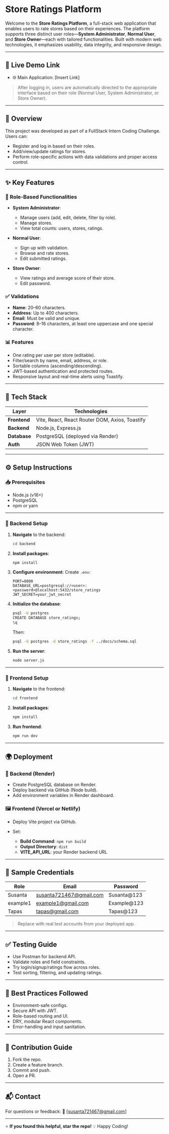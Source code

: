 # Store Ratings Platform

Welcome to the **Store Ratings Platform**, a full-stack web application that enables users to rate stores based on their experiences. The platform supports three distinct user roles—**System Administrator**, **Normal User**, and **Store Owner**—each with tailored functionalities. Built with modern web technologies, it emphasizes usability, data integrity, and responsive design.

---

## 🔗 Live Demo Link

* 🌐 Main Application: [Insert Link]

> After logging in, users are automatically directed to the appropriate interface based on their role (Normal User, System Administrator, or Store Owner).

---

## 🧠 Overview

This project was developed as part of a FullStack Intern Coding Challenge. Users can:

* Register and log in based on their roles.
* Add/view/update ratings for stores.
* Perform role-specific actions with data validations and proper access control.

---

## ✨ Key Features

### 🔐 Role-Based Functionalities

* **System Administrator**:

  * Manage users (add, edit, delete, filter by role).
  * Manage stores.
  * View total counts: users, stores, ratings.

* **Normal User**:

  * Sign up with validation.
  * Browse and rate stores.
  * Edit submitted ratings.

* **Store Owner**:

  * View ratings and average score of their store.
  * Edit password.

### ✅ Validations

* **Name**: 20–60 characters.
* **Address**: Up to 400 characters.
* **Email**: Must be valid and unique.
* **Password**: 8–16 characters, at least one uppercase and one special character.

### 📊 Features

* One rating per user per store (editable).
* Filter/search by name, email, address, or role.
* Sortable columns (ascending/descending).
* JWT-based authentication and protected routes.
* Responsive layout and real-time alerts using Toastify.

---

## 🧱 Tech Stack

| Layer        | Technologies                                   |
| ------------ | ---------------------------------------------- |
| **Frontend** | Vite, React, React Router DOM, Axios, Toastify |
| **Backend**  | Node.js, Express.js                            |
| **Database** | PostgreSQL (deployed via Render)               |
| **Auth**     | JSON Web Token (JWT)                           |

---

## ⚙️ Setup Instructions

### 📥 Prerequisites

* Node.js (v16+)
* PostgreSQL
* npm or yarn

---

### 🔧 Backend Setup

1. **Navigate** to the backend:

   ```bash
   cd backend
   ```

2. **Install packages**:

   ```bash
   npm install
   ```

3. **Configure environment**:
   Create `.env`:

   ```
   PORT=8000
   DATABASE_URL=postgresql://<user>:<password>@localhost:5432/store_ratings
   JWT_SECRET=your_jwt_secret
   ```

4. **Initialize the database**:

   ```bash
   psql -U postgres
   CREATE DATABASE store_ratings;
   \q
   ```

   Then:

   ```bash
   psql -U postgres -d store_ratings -f ../docs/schema.sql
   ```

5. **Run the server**:

   ```bash
   node server.js
   ```

---

### 🎨 Frontend Setup

1. **Navigate** to the frontend:

   ```bash
   cd frontend
   ```

2. **Install packages**:

   ```bash
   npm install
   ```

3. **Run frontend**:

   ```bash
   npm run dev
   ```
---

## 🌍 Deployment

### 🔁 Backend (Render)

* Create PostgreSQL database on Render.
* Deploy backend via GitHub (Node build).
* Add environment variables in Render dashboard.

### 🖼️ Frontend (Vercel or Netlify)

* Deploy Vite project via GitHub.
* Set:

  * **Build Command**: `npm run build`
  * **Output Directory**: `dist`
  * **VITE_API_URL**: your Render backend URL

---

## 🧪 Sample Credentials

| Role        | Email                | Password     |
| ----------- | -------------------- | ------------ |
| Susanta     |susanta721467@gmail.com| Susanta@123 |
| example1    | example1@gmail.com   | Example@123  |
| Tapas       | tapas@gmail.com      | Tapas@123    |

> Replace with real test accounts from your deployed app.

---

## ✅ Testing Guide

* Use Postman for backend API.
* Validate roles and field constraints.
* Try login/signup/ratings flow across roles.
* Test sorting, filtering, and updating ratings.

---

## 🌟 Best Practices Followed

* Environment-safe configs.
* Secure API with JWT.
* Role-based routing and UI.
* DRY, modular React components.
* Error-handling and input sanitation.

---

## 🤝 Contribution Guide

1. Fork the repo.
2. Create a feature branch.
3. Commit and push.
4. Open a PR.

---

## 📬 Contact

For questions or feedback:
📧 [susanta721467@gmail.com]

---

⭐ **If you found this helpful, star the repo!**
💡 Happy Coding!
